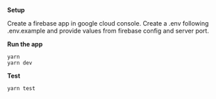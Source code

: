 **Setup**


Create a firebase app in google cloud console. Create a .env following .env.example and provide values from firebase config and server port.

**Run the app**

    yarn
    yarn dev

**Test**

    yarn test
